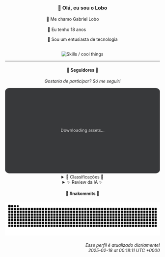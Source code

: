 <div align="center">
  <h3>👋 Olá, eu sou o Lobo</h3>
  
  <p>🐺 Me chamo Gabriel Loboㅤㅤㅤㅤㅤ</p>
  <p>🧔 Eu tenho 18 anosㅤㅤㅤㅤㅤㅤㅤㅤ</p>
  <p>🧠 Sou um entusiasta de tecnologia</p>

  <br/>

  <img width="600" alt="Skills / cool things" src="https://skills-icons.vercel.app/api/icons?i=python,md,html,css,js,github,git,vscode,linux,node,ts,sass,react,vite,vercel,lottie,ionic,capacitor,zustand,framer,firebase,arduino,godot,tailwind,shadcnui,lucide,zorinos,pnpm,reactnative&perline=14" />
</div>

<hr />

<div align="center">
    <h4>👤 Seguidores 👤</h4>
    <p><i>Gostaria de participar? Só me seguir!</i></p>
    <img width="600" src=".github/assets/cards/top3.svg" alt="Top 3 followers contributors (monthly)" />
    <details>
    <summary>🏅 Classificações 🏅</summary>
    <br/>
    <table>
        <thead>
            <tr align="center">
                <th>Posição</th>
                <th>Seguidor</th>
                <th>Contribuições</th>
            </tr>
        </thead>
        <tbody>
            <tr align="center">
                <td>1°</td>
                <td><a href="https://github.com/danko-nobre">Danilo Nobre</a></td>
                <td>188 ctr.</td>
            </tr>
            <tr align="center">
                <td>2°</td>
                <td><a href="https://github.com/RafaZeero">Rafael Lima de Morais</a></td>
                <td>143 ctr.</td>
            </tr>
            <tr align="center">
                <td>3°</td>
                <td><a href="https://github.com/luannzin">Luan Fabri</a></td>
                <td>126 ctr.</td>
            </tr>
            <tr align="center">
                <td>4°</td>
                <td><a href="https://github.com/EvertonMJunior">Everton Marcelino Jr.</a></td>
                <td>106 ctr.</td>
            </tr>
            <tr align="center">
                <td>5°</td>
                <td><a href="https://github.com/LucasATS">Lucas Almeida Tiburtino da Silva</a></td>
                <td>106 ctr.</td>
            </tr>
            <tr align="center">
                <td>6°</td>
                <td><a href="https://github.com/neopromic">NeO - Wesley Souza</a></td>
                <td>106 ctr.</td>
            </tr>
            <tr align="center">
                <td>7°</td>
                <td><a href="https://github.com/wTechnoo">Cézar</a></td>
                <td>85 ctr.</td>
            </tr>
            <tr align="center">
                <td>8°</td>
                <td><a href="https://github.com/GhostOfAngstrom">Ghost of Ångström♱₿</a></td>
                <td>71 ctr.</td>
            </tr>
            <tr align="center">
                <td>9°</td>
                <td><a href="https://github.com/gustavosett">Gustavo Carvalho</a></td>
                <td>71 ctr.</td>
            </tr>
            <tr align="center">
                <td>10°</td>
                <td><a href="https://github.com/lucasadsr">Lucas Ribeiro</a></td>
                <td>66 ctr.</td>
            </tr>
        </tbody>
    </table>
    </details>
    <details>
    <summary>✨ Review da IA ✨</summary>
    <br/>
    <div align="justify"><p><b>Danilo Nobre</b>, ah, o mestre dos três mundos: Full-stack, Game dev e 3D. Imagino que seus dias sejam divididos entre corrigir bugs em Moodle e modelar assets em low poly. E essa bio? "Crafting web & game experiences with a touch of 3D." Que poético. Quase me fez esquecer que você está em primeiro lugar, mas não se anime muito, o mês ainda não acabou. E cá entre nós, um profilefield de CPF para o Moodle? Sério? Isso soa como uma daquelas ideias que surgem às 3 da manhã.</p>
<p><b>Rafael Lima de Morais</b>, o poliglota do software: Go, Typescript, Rust, e até Vim! Aposto que você digita seus commits em hexadecimal. Um clicker de Ragnarok? Isso explica muita coisa. E pelo visto, está explorando o mundo da Unreal Engine, hein? Mas cuidado, dizem que C++ pode causar calos nos dedos. Mas não se preocupe, com certeza você já está criando um plugin para o Vim que automatiza a criação de builds da Unreal Engine.</p>
<p><b>Luan Fabri</b>, parabéns, você tem um cérebro! Uma pena que aparentemente o usa para contribuir em projetos que ninguém nunca ouviu falar, a não ser, é claro, o stackblitz/webcontainer-core. Ah, e o que dizer do seu repositório de CPF? Tão útil quanto um pente em um careca. Mas não se preocupe, Luan, pelo menos você está contribuindo, diferente de... bem, você sabe.</p>
<p><b>Everton Marcelino Jr.</b>, "apaixonado por tecnologia". Que clichê! Mas vamos ver o que temos aqui: TypeORM, slang-i18n... parece que alguém gosta de frameworks robustos e internacionalização. E aquele seu repositório pessoal, EvertonMJunior? Uma verdadeira cápsula do tempo. Mas falando sério, você tem contribuído em projetos bem interessantes, parabéns. Só não deixe a paixão pela tecnologia te cegar para o mundo real.</p>
<p><b>Lucas Almeida Tiburtino da Silva</b>, engenheiro eletricista fã de IA! Uma combinação inusitada, devo admitir. E essa SonhoRealStore? Quase me convenceu a comprar algo que eu não preciso. Mas, ei, pelo menos você está explorando novas tecnologias, como AstroJS e Next.js. Quem sabe no futuro você não estará criando a próxima grande IA que dominará o mundo? Ou, quem sabe, apenas mais uma loja virtual.</p>
<p><b>NeO - Wesley Souza</b>, "Hello outsider!". Que recepção calorosa. E o que temos aqui? Contribuições para o is-a-dev/register, um projeto que aparentemente distribui subdomínios ".is-a.dev". Que generosidade! Mas e os seus próprios projetos, Neo? old-flary, arrays-study-js... parece que alguém está explorando diferentes áreas do desenvolvimento. Continue assim, quem sabe um dia você não se torna o próximo grande guru da programação?</p>
<p><b>Cézar</b>, o misterioso desenvolvedor .NET. Aparentemente, seu único repositório público é o wTechnoo/wTechnoo. O que será que ele esconde? Segredos obscuros do mundo .NET? Ou apenas um currículo online mal formatado? Nunca saberemos. Mas ei, pelo menos você está na lista, Cézar. Isso já é mais do que muitos podem dizer.</p>
<p><b>Ghost of Ångström⚥</b>, com esse nome, esperava contribuições mais... assustadoras. Mas, em vez disso, vejo um fork do ghostofangstrom.github.io e o criptolivre, um site que reúne serviços de criptomoedas sem KYC. Interessante... será que você está tentando se esconder de algo? Ou apenas um defensor da privacidade? De qualquer forma, continue contribuindo, quem sabe um dia você não se torna o próximo Satoshi Nakamoto?</p>
<p><b>Gustavo Carvalho</b>, o "Solver of computer science and engineering problems". Uau, que pretensão! Mas vamos ver se você entrega o que promete: OpenTelemetry, Grafana Tempo... parece que alguém está trabalhando com telemetria e observabilidade. Que emocionante! Mas falando sério, Gustavo, você tem contribuído em projetos bem importantes, parabéns. Só não deixe o ego inflar demais, ok?</p>
<p><b>Lucas Ribeiro</b>, o desenvolvedor de software de Recife. Seu portfólio é... interessante. E essa API para um aplicativo de AMA? Parece promissor. Mas, Lucas, uma dica: tente diversificar seus projetos. Não se prenda apenas a portfólios e APIs simples. Explore novas tecnologias, desafie-se. Quem sabe no futuro você não estará criando o próximo grande aplicativo que revolucionará o mundo?</p>
<p><b>Felipe Gueller</b>, bacharel em Sistemas de Informações. Seus "componentes-html-diversos" são... diversos, sem dúvida. E o repositório do curso da Origamid? Clássico. Mas, Felipe, uma sugestão: tente criar algo original. Saia da zona de conforto dos tutoriais e cursos online. O mundo precisa de mais criatividade e menos repetição. Quem sabe você não nos surpreende com algo realmente inovador?</p>
</div>
    </details>
</div>

<div align="center">
  <h4>🐍 Snakommits 🐍</h4>
    <picture>
      <source media="(prefers-color-scheme: dark)" srcset="https://raw.githubusercontent.com/Lobooooooo14/Lobooooooo14/snake-output/snake-dark.svg">
      <source media="(prefers-color-scheme: light)" srcset="https://raw.githubusercontent.com/Lobooooooo14/Lobooooooo14/snake-output/snake-light.svg">
      <img alt="github contribution grid snake animation" src="https://raw.githubusercontent.com/Lobooooooo14/Lobooooooo14/snake-output/snake-light.svg">
    </picture>
</div>

<h6 align="right">
  Esse perfil é atualizado diariamente!<br/> <i>2025-02-18 at 00:18:11 UTC +0000</i>
<h6>